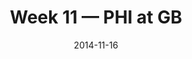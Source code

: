 ---
layout: game
title: Week 11 — PHI at GB
season: 2014
game_id: 2014_11_PHI_GB
week: 11
date: 2014-11-16
home_team: GB
away_team: PHI
final_home: 
final_away: 
pbp_url: /assets/data/pbp/2014/2014_11_PHI_GB.csv.gz
---